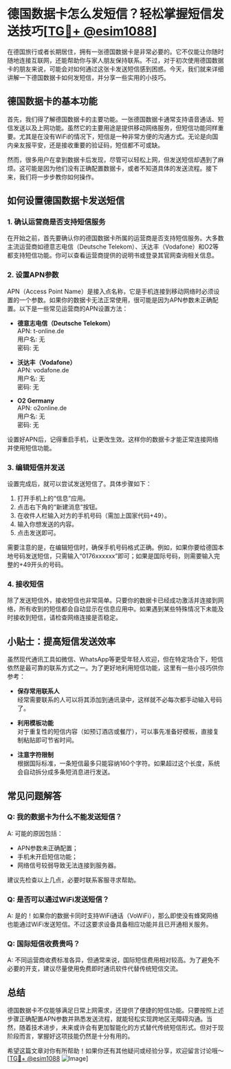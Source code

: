 # 德国数据卡怎么发短信？轻松掌握短信发送技巧[[TG💪+ @esim1088](https://t.me/s/esim1088)]

在德国旅行或者长期居住，拥有一张德国数据卡是非常必要的。它不仅能让你随时随地连接互联网，还能帮助你与家人朋友保持联系。不过，对于初次使用德国数据卡的朋友来说，可能会对如何通过这张卡发送短信感到困惑。今天，我们就来详细讲解一下德国数据卡如何发短信，并分享一些实用的小技巧。

## 德国数据卡的基本功能

首先，我们得了解德国数据卡的主要功能。一张德国数据卡通常支持语音通话、短信发送以及上网功能。虽然它的主要用途是提供移动网络服务，但短信功能同样重要。尤其是在没有WiFi的情况下，短信是一种非常方便的沟通方式。无论是向国内亲友报平安，还是接收重要的验证码，短信都不可或缺。

然而，很多用户在拿到数据卡后发现，尽管可以轻松上网，但发送短信却遇到了麻烦。这可能是因为他们没有正确配置数据卡，或者不知道具体的发送流程。接下来，我们将一步步教你如何操作。

## 如何设置德国数据卡发送短信

### 1. 确认运营商是否支持短信服务

在开始之前，首先要确认你的德国数据卡所属的运营商是否支持短信服务。大多数主流运营商如德意志电信（Deutsche Telekom）、沃达丰（Vodafone）和O2等都支持短信功能。你可以查看运营商提供的说明书或登录其官网查询相关信息。

### 2. 设置APN参数

APN（Access Point Name）是接入点名称，它是手机连接到移动网络时必须设置的一个参数。如果你的数据卡无法正常使用，很可能是因为APN参数未正确配置。以下是一些常见运营商的APN设置方法：

- **德意志电信（Deutsche Telekom）**  
  APN: t-online.de  
  用户名: 无  
  密码: 无  

- **沃达丰（Vodafone）**  
  APN: vodafone.de  
  用户名: 无  
  密码: 无  

- **O2 Germany**  
  APN: o2online.de  
  用户名: 无  
  密码: 无  

设置好APN后，记得重启手机，让更改生效。这样你的数据卡才能正常连接网络并使用短信功能。

### 3. 编辑短信并发送

设置完成后，就可以尝试发送短信了。具体步骤如下：

1. 打开手机上的“信息”应用。
2. 点击右下角的“新建消息”按钮。
3. 在收件人栏输入对方的手机号码（需加上国家代码+49）。
4. 输入你想发送的内容。
5. 点击发送即可。

需要注意的是，在编辑短信时，确保手机号码格式正确。例如，如果你要给德国本地号码发送短信，只需输入“0176xxxxxx”即可；如果是国际号码，则需要输入完整的+49开头的号码。

### 4. 接收短信

除了发送短信外，接收短信也非常简单。只要你的数据卡已经成功激活并连接到网络，所有收到的短信都会自动显示在信息应用中。如果遇到某些特殊情况下未能及时接收到短信，请检查网络连接是否稳定。

## 小贴士：提高短信发送效率

虽然现代通讯工具如微信、WhatsApp等更受年轻人欢迎，但在特定场合下，短信依然是最可靠的联系方式之一。为了更好地利用短信功能，这里有一些小技巧供你参考：

- **保存常用联系人**  
  经常需要联系的人可以将其添加到通讯录中，这样就不必每次都手动输入号码了。
  
- **利用模板功能**  
  对于重复性的短信内容（如预订酒店或餐厅），可以事先准备好模板，直接复制粘贴即可节省时间。
  
- **注意字符限制**  
  根据国际标准，一条短信最多只能容纳160个字符。如果超过这个长度，系统会自动拆分成多条短消息进行发送。

## 常见问题解答

### Q: 我的数据卡为什么不能发送短信？

A: 可能的原因包括：
- APN参数未正确配置；
- 手机未开启短信功能；
- 网络信号较弱导致无法连接到服务器。

建议先检查以上几点，必要时联系客服寻求帮助。

### Q: 是否可以通过WiFi发送短信？

A: 是的！如果你的数据卡同时支持WiFi通话（VoWiFi），那么即使没有蜂窝网络也能通过WiFi发送短信。不过这要求设备具备相应功能并且已开通相关服务。

### Q: 国际短信收费贵吗？

A: 不同运营商收费标准各异，但通常来说，国际短信费用相对较高。为了避免不必要的开支，建议尽量使用免费即时通讯软件代替传统短信交流。

## 总结

德国数据卡不仅能够满足日常上网需求，还提供了便捷的短信功能。只要按照上述步骤正确配置APN参数并熟悉发送流程，就能轻松实现跨地区无障碍沟通。当然，随着技术进步，未来或许会有更加智能化的方式替代传统短信形式。但对于现阶段而言，掌握好这项技能仍然是十分有用的。

希望这篇文章对你有所帮助！如果你还有其他疑问或经验分享，欢迎留言讨论哦～[[TG💪+ @esim1088](https://t.me/s/esim1088) ![Image](https://i.postimg.cc/4NQfJmqS/Snipaste-2025-05-13-00-14-12.png)]
